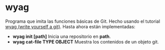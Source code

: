 # wyag
Programa que imita las funciones básicas de Git. Hecho usando el tutorial
[wyag (write yourself a git)](https://wyag.thb.lt/).
Hasta ahora están implementadas:
- **wyag init [path]** Inicia una repositorio en **path**.
- **wyag cat-file TYPE OBJECT** Muestra los contenidos de un objeto git.

